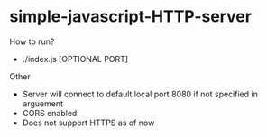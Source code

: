 # simple-javascript-HTTP-server
How to run?
- ./index.js [OPTIONAL PORT]

Other
- Server will connect to default local port 8080 if not specified in arguement
- CORS enabled
- Does not support HTTPS as of now
